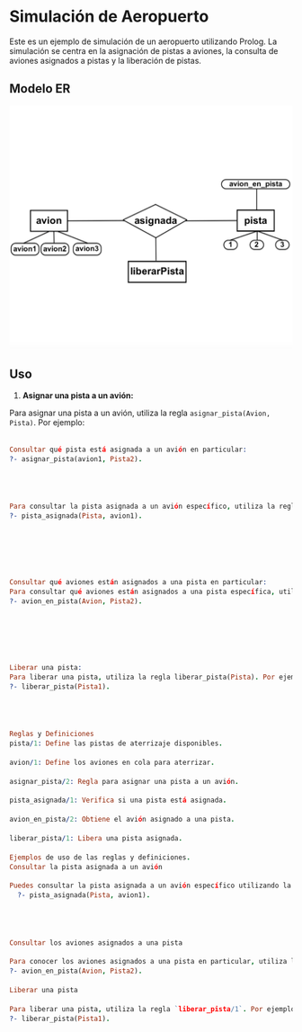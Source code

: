 # Simulación de Aeropuerto

  

Este es un ejemplo de simulación de un aeropuerto utilizando Prolog. La simulación se centra en la asignación de pistas a aviones, la consulta de aviones asignados a pistas y la liberación de pistas.

## Modelo ER 

![Imagen de diagrama](modeloER.png)






  

## Uso

  

1.  **Asignar una pista a un avión:**

  

Para asignar una pista a un avión, utiliza la regla `asignar_pista(Avion, Pista)`. Por ejemplo:

  

```prolog 

Consultar qué pista está asignada a un avión en particular:
?- asignar_pista(avion1, Pista2).


  

Para consultar la pista asignada a un avión específico, utiliza la regla pista_asignada(Pista, Avion). Por ejemplo:
?- pista_asignada(Pista, avion1).

  


  

Consultar qué aviones están asignados a una pista en particular:
Para consultar qué aviones están asignados a una pista específica, utiliza la regla avion_en_pista(Avion, Pista). Por ejemplo:
?- avion_en_pista(Avion, Pista2).

  


  

Liberar una pista:
Para liberar una pista, utiliza la regla liberar_pista(Pista). Por ejemplo:
?- liberar_pista(Pista1).
 
  
  

Reglas y Definiciones
pista/1: Define las pistas de aterrizaje disponibles.

avion/1: Define los aviones en cola para aterrizar.

asignar_pista/2: Regla para asignar una pista a un avión.

pista_asignada/1: Verifica si una pista está asignada.

avion_en_pista/2: Obtiene el avión asignado a una pista.

liberar_pista/1: Libera una pista asignada.

Ejemplos de uso de las reglas y definiciones.
Consultar la pista asignada a un avión

Puedes consultar la pista asignada a un avión específico utilizando la regla `pista_asignada/2`. Por ejemplo, para ver a qué pista está asignado "avion1":
  ?- pista_asignada(Pista, avion1).




Consultar los aviones asignados a una pista

Para conocer los aviones asignados a una pista en particular, utiliza la regla `avion_en_pista/2`. Aquí un ejemplo para obtener los aviones asignados a "Pista2":
?- avion_en_pista(Avion, Pista2).

Liberar una pista

Para liberar una pista, utiliza la regla `liberar_pista/1`. Por ejemplo, para liberar "Pista1":
?- liberar_pista(Pista1).
